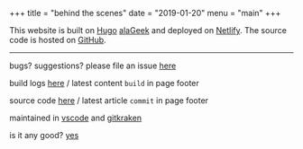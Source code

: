 +++
title = "behind the scenes"
date = "2019-01-20"
menu = "main"
+++

This website is built on [Hugo](https://gohugo.io/) 
[alaGeek](https://themes.gohugo.io/hugo-alageek-theme/) 
and deployed on [Netlify](https://www.netlify.com/).
The source code is hosted on [GitHub](http://github.com).

***

bugs? suggestions? please file an issue [here](https://github.com/andrejusk/andrejusk.github.io/issues/new)

build logs [here](https://app.netlify.com/sites/goofy-feynman-78d8ed/deploys) /
latest content `build` in page footer

source code [here](https://github.com/andrejusk/andrejusk.github.io) /
latest article `commit` in page footer

maintained in [vscode](https://code.visualstudio.com/)
and [gitkraken](https://www.gitkraken.com/)

is it any good? [yes](https://news.ycombinator.com/item?id=3067434)
